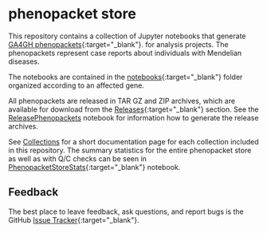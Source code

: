 # phenopacket store


This repository contains a collection of Jupyter notebooks that generate
[GA4GH phenopackets](https://pubmed.ncbi.nlm.nih.gov/35705716){:target="_blank"}.
for analysis projects. 
The phenopackets represent case reports about individuals with Mendelian diseases.

The notebooks are contained in the 
[notebooks](https://github.com/monarch-initiative/phenopacket-store/tree/main/notebooks){:target="_blank"} 
folder organized according to an affected gene.

All phenopackets are released in TAR GZ and ZIP archives, which are
available for download from the [Releases](https://github.com/monarch-initiative/phenopacket-store/releases){:target="_blank"} section.
See the [ReleasePhenopackets](https://github.com/monarch-initiative/phenopacket-store/tree/main/ReleasePhenopackets.ipynb) 
notebook for information how to generate the release archives.

See [Collections](collections.md) for a short documentation page for each collection included in this repository.
The summary statistics for the entire phenopacket store as well as with Q/C checks can be seen in 
[PhenopacketStoreStats](https://github.com/monarch-initiative/phenopacket-store/tree/main/PhenopacketStoreStats.ipynb){:target="_blank"} 
notebook.


## Feedback

The best place to leave feedback, ask questions, and report bugs is the GitHub [Issue Tracker](https://github.com/monarch-initiative/phenopacket-store/issues){:target="_blank"}.
